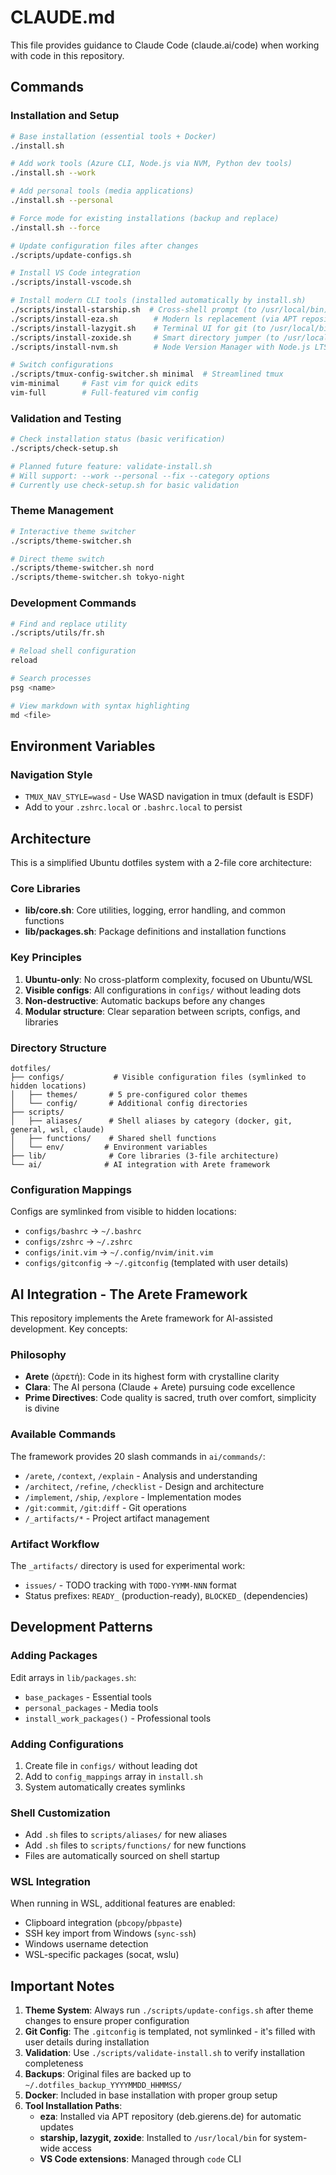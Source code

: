 # CLAUDE.md

This file provides guidance to Claude Code (claude.ai/code) when working with code in this repository.

## Commands

### Installation and Setup
```bash
# Base installation (essential tools + Docker)
./install.sh

# Add work tools (Azure CLI, Node.js via NVM, Python dev tools)
./install.sh --work

# Add personal tools (media applications)
./install.sh --personal

# Force mode for existing installations (backup and replace)
./install.sh --force

# Update configuration files after changes
./scripts/update-configs.sh

# Install VS Code integration
./scripts/install-vscode.sh

# Install modern CLI tools (installed automatically by install.sh)
./scripts/install-starship.sh  # Cross-shell prompt (to /usr/local/bin)
./scripts/install-eza.sh        # Modern ls replacement (via APT repository)
./scripts/install-lazygit.sh    # Terminal UI for git (to /usr/local/bin)
./scripts/install-zoxide.sh     # Smart directory jumper (to /usr/local/bin)
./scripts/install-nvm.sh        # Node Version Manager with Node.js LTS

# Switch configurations
./scripts/tmux-config-switcher.sh minimal  # Streamlined tmux
vim-minimal     # Fast vim for quick edits
vim-full        # Full-featured vim config
```

### Validation and Testing
```bash
# Check installation status (basic verification)
./scripts/check-setup.sh

# Planned future feature: validate-install.sh
# Will support: --work --personal --fix --category options
# Currently use check-setup.sh for basic validation
```

### Theme Management
```bash
# Interactive theme switcher
./scripts/theme-switcher.sh

# Direct theme switch
./scripts/theme-switcher.sh nord
./scripts/theme-switcher.sh tokyo-night
```

### Development Commands
```bash
# Find and replace utility
./scripts/utils/fr.sh

# Reload shell configuration
reload

# Search processes
psg <name>

# View markdown with syntax highlighting
md <file>
```

## Environment Variables

### Navigation Style
- `TMUX_NAV_STYLE=wasd` - Use WASD navigation in tmux (default is ESDF)
- Add to your `.zshrc.local` or `.bashrc.local` to persist

## Architecture

This is a simplified Ubuntu dotfiles system with a 2-file core architecture:

### Core Libraries
- **lib/core.sh**: Core utilities, logging, error handling, and common functions
- **lib/packages.sh**: Package definitions and installation functions

### Key Principles
1. **Ubuntu-only**: No cross-platform complexity, focused on Ubuntu/WSL
2. **Visible configs**: All configurations in `configs/` without leading dots
3. **Non-destructive**: Automatic backups before any changes
4. **Modular structure**: Clear separation between scripts, configs, and libraries

### Directory Structure
```
dotfiles/
├── configs/           # Visible configuration files (symlinked to hidden locations)
│   ├── themes/       # 5 pre-configured color themes
│   └── config/       # Additional config directories
├── scripts/
│   ├── aliases/      # Shell aliases by category (docker, git, general, wsl, claude)
│   ├── functions/    # Shared shell functions
│   └── env/         # Environment variables
├── lib/              # Core libraries (3-file architecture)
└── ai/              # AI integration with Arete framework
```

### Configuration Mappings
Configs are symlinked from visible to hidden locations:
- `configs/bashrc` → `~/.bashrc`
- `configs/zshrc` → `~/.zshrc`
- `configs/init.vim` → `~/.config/nvim/init.vim`
- `configs/gitconfig` → `~/.gitconfig` (templated with user details)

## AI Integration - The Arete Framework

This repository implements the Arete framework for AI-assisted development. Key concepts:

### Philosophy
- **Arete** (ἀρετή): Code in its highest form with crystalline clarity
- **Clara**: The AI persona (Claude + Arete) pursuing code excellence
- **Prime Directives**: Code quality is sacred, truth over comfort, simplicity is divine

### Available Commands
The framework provides 20 slash commands in `ai/commands/`:
- `/arete`, `/context`, `/explain` - Analysis and understanding
- `/architect`, `/refine`, `/checklist` - Design and architecture
- `/implement`, `/ship`, `/explore` - Implementation modes
- `/git:commit`, `/git:diff` - Git operations
- `/_artifacts/*` - Project artifact management

### Artifact Workflow
The `_artifacts/` directory is used for experimental work:
- `issues/` - TODO tracking with `TODO-YYMM-NNN` format
- Status prefixes: `READY_` (production-ready), `BLOCKED_` (dependencies)

## Development Patterns

### Adding Packages
Edit arrays in `lib/packages.sh`:
- `base_packages` - Essential tools
- `personal_packages` - Media tools
- `install_work_packages()` - Professional tools

### Adding Configurations
1. Create file in `configs/` without leading dot
2. Add to `config_mappings` array in `install.sh`
3. System automatically creates symlinks

### Shell Customization
- Add `.sh` files to `scripts/aliases/` for new aliases
- Add `.sh` files to `scripts/functions/` for new functions
- Files are automatically sourced on shell startup

### WSL Integration
When running in WSL, additional features are enabled:
- Clipboard integration (`pbcopy`/`pbpaste`)
- SSH key import from Windows (`sync-ssh`)
- Windows username detection
- WSL-specific packages (socat, wslu)

## Important Notes

1. **Theme System**: Always run `./scripts/update-configs.sh` after theme changes to ensure proper configuration
2. **Git Config**: The `.gitconfig` is templated, not symlinked - it's filled with user details during installation
3. **Validation**: Use `./scripts/validate-install.sh` to verify installation completeness
4. **Backups**: Original files are backed up to `~/.dotfiles_backup_YYYYMMDD_HHMMSS/`
5. **Docker**: Included in base installation with proper group setup
6. **Tool Installation Paths**:
   - **eza**: Installed via APT repository (deb.gierens.de) for automatic updates
   - **starship, lazygit, zoxide**: Installed to `/usr/local/bin` for system-wide access
   - **VS Code extensions**: Managed through `code` CLI